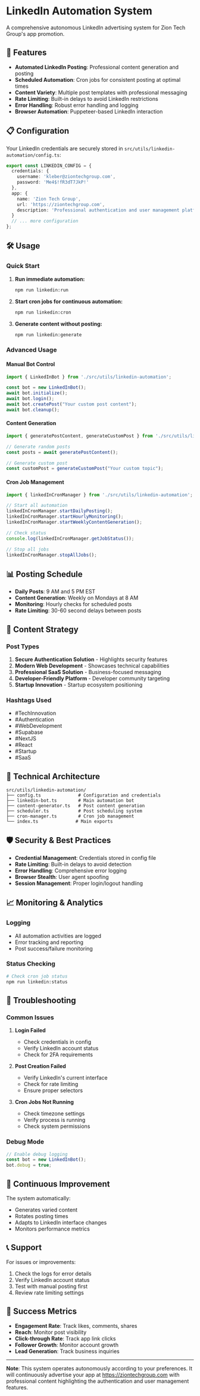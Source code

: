 # LinkedIn Automation System

A comprehensive autonomous LinkedIn advertising system for Zion Tech Group's app promotion.

## 🚀 Features

- **Automated LinkedIn Posting**: Professional content generation and posting
- **Scheduled Automation**: Cron jobs for consistent posting at optimal times
- **Content Variety**: Multiple post templates with professional messaging
- **Rate Limiting**: Built-in delays to avoid LinkedIn restrictions
- **Error Handling**: Robust error handling and logging
- **Browser Automation**: Puppeteer-based LinkedIn interaction

## 📋 Configuration

Your LinkedIn credentials are securely stored in `src/utils/linkedin-automation/config.ts`:

```typescript
export const LINKEDIN_CONFIG = {
  credentials: {
    username: 'kleber@ziontechgroup.com',
    password: 'Me4$!fR3dT7JkP!'
  },
  app: {
    name: 'Zion Tech Group',
    url: 'https://ziontechgroup.com',
    description: 'Professional authentication and user management platform'
  }
  // ... more configuration
};
```

## 🛠️ Usage

### Quick Start

1. **Run immediate automation:**

   ```bash
   npm run linkedin:run
   ```

2. **Start cron jobs for continuous automation:**

   ```bash
   npm run linkedin:cron
   ```

3. **Generate content without posting:**

   ```bash
   npm run linkedin:generate
   ```

### Advanced Usage

#### Manual Bot Control

```typescript
import { LinkedInBot } from './src/utils/linkedin-automation';

const bot = new LinkedInBot();
await bot.initialize();
await bot.login();
await bot.createPost("Your custom post content");
await bot.cleanup();
```

#### Content Generation

```typescript
import { generatePostContent, generateCustomPost } from './src/utils/linkedin-automation';

// Generate random posts
const posts = await generatePostContent();

// Generate custom post
const customPost = generateCustomPost("Your custom topic");
```

#### Cron Job Management

```typescript
import { linkedInCronManager } from './src/utils/linkedin-automation';

// Start all automation
linkedInCronManager.startDailyPosting();
linkedInCronManager.startHourlyMonitoring();
linkedInCronManager.startWeeklyContentGeneration();

// Check status
console.log(linkedInCronManager.getJobStatus());

// Stop all jobs
linkedInCronManager.stopAllJobs();
```

## 📊 Posting Schedule

- **Daily Posts**: 9 AM and 5 PM EST
- **Content Generation**: Weekly on Mondays at 8 AM
- **Monitoring**: Hourly checks for scheduled posts
- **Rate Limiting**: 30-60 second delays between posts

## 🎯 Content Strategy

### Post Types

1. **Secure Authentication Solution** - Highlights security features
2. **Modern Web Development** - Showcases technical capabilities
3. **Professional SaaS Solution** - Business-focused messaging
4. **Developer-Friendly Platform** - Developer community targeting
5. **Startup Innovation** - Startup ecosystem positioning

### Hashtags Used

- #TechInnovation
- #Authentication
- #WebDevelopment
- #Supabase
- #NextJS
- #React
- #Startup
- #SaaS

## 🔧 Technical Architecture

```
src/utils/linkedin-automation/
├── config.ts              # Configuration and credentials
├── linkedin-bot.ts        # Main automation bot
├── content-generator.ts   # Post content generation
├── scheduler.ts           # Post scheduling system
├── cron-manager.ts        # Cron job management
└── index.ts              # Main exports
```

## 🛡️ Security & Best Practices

- **Credential Management**: Credentials stored in config file
- **Rate Limiting**: Built-in delays to avoid detection
- **Error Handling**: Comprehensive error logging
- **Browser Stealth**: User agent spoofing
- **Session Management**: Proper login/logout handling

## 📈 Monitoring & Analytics

### Logging

- All automation activities are logged
- Error tracking and reporting
- Post success/failure monitoring

### Status Checking

```bash
# Check cron job status
npm run linkedin:status
```

## 🚨 Troubleshooting

### Common Issues

1. **Login Failed**
   - Check credentials in config
   - Verify LinkedIn account status
   - Check for 2FA requirements

2. **Post Creation Failed**
   - Verify LinkedIn's current interface
   - Check for rate limiting
   - Ensure proper selectors

3. **Cron Jobs Not Running**
   - Check timezone settings
   - Verify process is running
   - Check system permissions

### Debug Mode

```typescript
// Enable debug logging
const bot = new LinkedInBot();
bot.debug = true;
```

## 🔄 Continuous Improvement

The system automatically:

- Generates varied content
- Rotates posting times
- Adapts to LinkedIn interface changes
- Monitors performance metrics

## 📞 Support

For issues or improvements:

1. Check the logs for error details
2. Verify LinkedIn account status
3. Test with manual posting first
4. Review rate limiting settings

## 🎯 Success Metrics

- **Engagement Rate**: Track likes, comments, shares
- **Reach**: Monitor post visibility
- **Click-through Rate**: Track app link clicks
- **Follower Growth**: Monitor account growth
- **Lead Generation**: Track business inquiries

---

**Note**: This system operates autonomously according to your preferences. It will continuously advertise your app at <https://ziontechgroup.com> with professional content highlighting the authentication and user management features.
